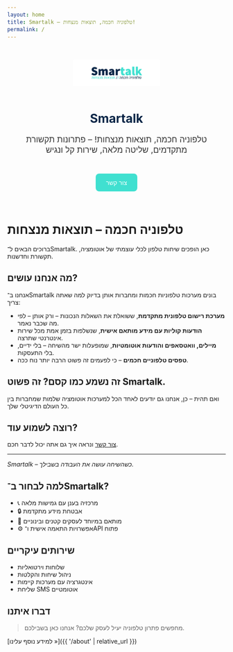 ```yaml
---
layout: home
title: Smartalk – טלפוניה חכמה, תוצאות מנצחות!
permalink: /
---
```


<div style="text-align: center; padding: 2rem;">
  <img src="https://raw.githubusercontent.com/David-wacholder/smartalk.ovh/refs/heads/main/assets/images/%E2%80%8F%E2%80%8Fsmartalk-logo.png" alt="Smartalk Logo" style="max-width: 200px; margin-bottom: 1rem;" />
  <h1 style="color: #0A2647;" class="smartalk-word">Smartalk</h1>
  <p style="font-size: 1.2rem; color: #333;">טלפוניה חכמה, תוצאות מנצחות! – פתרונות תקשורת מתקדמים, שליטה מלאה, שירות קל ונגיש</p>
  <a href="{{ '/contact' | relative_url }}" style="display: inline-block; margin-top: 1.5rem; padding: 0.75rem 1.5rem; background-color: #40E0D0; color: white; border-radius: 8px; text-decoration: none;">צור קשר</a>
</div>

# טלפוניה חכמה – תוצאות מנצחות

ברוכים הבאים ל־<span class="smartalk-word">Smartalk</span>.
כאן הופכים שיחות טלפון לכלי עוצמתי של אוטומציה, תקשורת וחדשנות.

## מה אנחנו עושים?

אנחנו ב־<span class="smartalk-word">Smartalk</span> בונים מערכות טלפוניות חכמות ומחברות אותן בדיוק למה שאתה צריך:

- **מערכת רישום טלפונית מתקדמת**, ששואלת את השאלות הנכונות – ורק אותן – לפי מה שכבר נאמר.
- **הודעות קוליות עם מידע מותאם אישית**, שנשלפות בזמן אמת מכל שירות אינטרנטי שתרצה.
- **מיילים, וואטסאפים והודעות אוטומטיות**, שמופעלות ישר מהשיחה – בלי ידיים, בלי התעסקות.
- **טפסים טלפוניים חכמים** – כי לפעמים זה פשוט הרבה יותר נוח ככה.

## זה נשמע כמו קסם? זה פשוט <span class="smartalk-word">Smartalk</span>.

ואם תהית – כן, אנחנו גם יודעים לאחד הכל למערכות אוטומציה שלמות שמחברות בין כל העולם הדיגיטלי שלך.

## רוצה לשמוע עוד?

<a href="{{ '/contact' | relative_url }}">צור קשר</a> ונראה איך גם אתה יכול לדבר חכם.

---

*<span class="smartalk-word">Smartalk</span> – כשהשיחה עושה את העבודה בשבילך.*


## למה לבחור ב־<span class="smartalk-word">Smartalk</span>?

- 📞 מרכזיה בענן עם גמישות מלאה
- 🔒 אבטחת מידע מתקדמת
- 💼 מותאם במיוחד לעסקים קטנים ובינוניים
- ⚙️ אפשרויות התאמה אישית ו־API פתוח

## שירותים עיקריים

- שלוחות וירטואליות
- ניהול שיחות והקלטות
- אינטגרציה עם מערכות קיימות
- שליחת SMS אוטומטיים

## דברו איתנו

> מחפשים פתרון טלפוניה יעיל לעסק שלכם? אנחנו כאן בשבילכם.

[למידע נוסף עלינו »]({{ '/about' | relative_url }})
